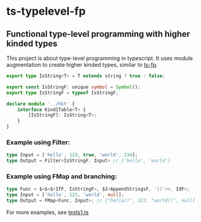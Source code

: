 # ts-typelevel-fp
## Functional type-level programming with higher kinded types

This project is about type-level programming in typescript. It uses module augmentation to create higher kinded types, similar to [ts-fp](https://github.com/gcanti/fp-ts).

```ts
export type IsString<T> = T extends string ? true : false;

export const IsStringF: unique symbol = Symbol();
export type IsStringF = typeof IsStringF;

declare module '../hkt' {
    interface Kind1Table<T> {
        [IsStringF]: IsString<T>;
    }
}
```

### Example using Filter:

```ts
type Input = ['hello', 123, true, 'world', 234];
type Output = Filter<IsStringF, Input> // ['hello', 'world']
```

### Example using FMap and branching:
```ts
type Func = $<$<$<IfF, IsStringF>, $2<AppendStringsF, '()'>>, IdF>;
type Input = ['hello', 123, 'world', null];
type Output = FMap<Func, Input>; // ["hello()", 123, "world()", null]
```

For more examples, see [tests1.ts](src/examples/tests1.ts)
